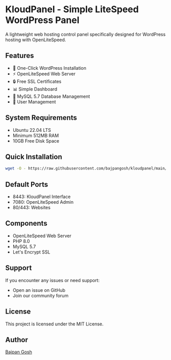# KloudPanel - Simple LiteSpeed WordPress Panel

A lightweight web hosting control panel specifically designed for WordPress hosting with OpenLiteSpeed.

## Features

- 🚀 One-Click WordPress Installation
- ⚡ OpenLiteSpeed Web Server
- 🔒 Free SSL Certificates
- 📊 Simple Dashboard
- 💽 MySQL 5.7 Database Management
- 🔑 User Management

## System Requirements

- Ubuntu 22.04 LTS
- Minimum 512MB RAM
- 10GB Free Disk Space

## Quick Installation

```bash
wget -O - https://raw.githubusercontent.com/bajpangosh/kloudpanel/main/install.sh | bash
```

## Default Ports

- 8443: KloudPanel Interface
- 7080: OpenLiteSpeed Admin
- 80/443: Websites

## Components

- OpenLiteSpeed Web Server
- PHP 8.0
- MySQL 5.7
- Let's Encrypt SSL

## Support

If you encounter any issues or need support:
- Open an issue on GitHub
- Join our community forum

## License

This project is licensed under the MIT License.

## Author

[Bajpan Gosh](https://github.com/bajpangosh)
